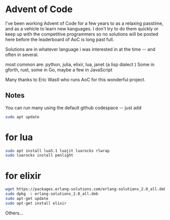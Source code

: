 Advent of Code
==============

I've been working Advent of Code for a few years to
as a relaxing passtime, and as a vehicle to learn new kanguages. 
I don't try to do them quickly or keep up with the 
competitive programmers so no solutions will be posted
here before the leaderboard of AoC is long past full. 

Solutions are in whatever language i was interested
in at the time -- and often in several. 

most common are:
python, julia, elixir, lua, janet (a lisp dialect )
Some in gforth, rust, some in Go, maybe a few in JavaScript 

Many thanks to Eric Wastl who runs AoC for this wonderful project. 

## Notes

You can run many using the default github codespace -- just add

```sh
sudo apt update
```

# for lua

```sh
sudo apt install lua5.1 luajit luarocks rlwrap 
sudo luarocks install penlight
```

# for elixir

```sh
wget https://packages.erlang-solutions.com/erlang-solutions_2.0_all.deb
sudo dpkg -i erlang-solutions_2.0_all.deb
sudo apt-get update
sudo apt-get install elixir
```

Others...
